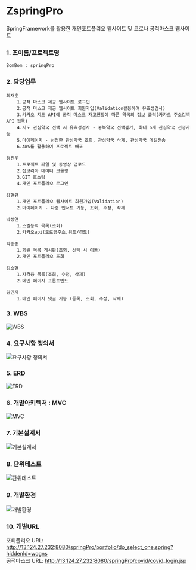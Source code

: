 # ZspringPro
SpringFramework를 활용한 개인포트폴리오 웹사이트 및 코로나 공적마스크 웹사이트

### 1. 조이름/프로젝트명
```
BomBom : springPro
```
### 2. 담당업무
```
최재훈  
    1.공적 마스크 제공 웹사이트 로그인  
    2.공적 마스크 제공 웹사이트 회원가입(Validation활용하여 유효성검사)  
    3.카카오 지도 API에 공적 마스크 재고현황에 따른 약국의 정보 출력(카카오 주소검색 API 접목)  
    4.지도 관심약국 선택 시 유효성검사 - 중복약국 선택불가, 최대 6개 관심약국 선정가능  
    5.마이페이지 - 선정한 관심약국 조회, 관심약국 삭제, 관심약국 메일전송  
    6.AWS를 활용하여 프로젝트 배포  
  
정진우  
    1.프로젝트 파일 및 동영상 업로드  
    2.잡코리아 데이터 크롤링  
    3.GIT 호스팅  
    4.개인 포트폴리오 로그인  

강현규  
    1.개인 포트폴리오 웹사이트 회원가입(Validation)  
    2.마이페이지 - 다중 인서트 기능, 조회, 수정, 삭제  

박성연
    1.스킬능력 목록(조회)  
    2.카카오api(도로명주소,위도/경도)  

박승종  
    1.회원 목록 게시판(조회, 선택 시 이동)  
    2.개인 포트폴리오 조회  

김소현  
    1.자격증 목록(조회, 수정, 삭제)  
    2.메인 페이지 프론트엔드  

김민지  
    1.메인 페이지 댓글 기능 (등록, 조회, 수정, 삭제)  
```

### 3. WBS
![WBS](https://github.com/choijaehoon1/ZspringPro/blob/master/WBS.png "이미지설명")

### 4. 요구사항 정의서
![요구사항 정의서](https://github.com/choijaehoon1/ZspringPro/blob/master/%EC%9A%94%EA%B5%AC%EC%82%AC%ED%95%AD%EC%A0%95%EC%9D%98%EC%84%9C.png "이미지설명")

### 5. ERD
![ERD](https://github.com/choijaehoon1/ZspringPro/blob/master/ERD.png "이미지설명")

### 6. 개발아키텍처 : MVC
![MVC](https://github.com/choijaehoon1/ZspringPro/blob/master/MVC.png "이미지설명")

### 7. 기본설계서
![기본설계서](https://github.com/choijaehoon1/ZspringPro/blob/master/%EA%B8%B0%EB%B3%B8%EC%84%A4%EA%B3%84%EC%84%9C.png "이미지설명")

### 8. 단위테스트
![단위테스트](https://github.com/choijaehoon1/ZspringPro/blob/master/%EB%8B%A8%EC%9C%84%ED%85%8C%EC%8A%A4%ED%8A%B8.png "이미지설명")

### 9. 개발환경
![개발환경](https://github.com/choijaehoon1/ZspringPro/blob/master/%EA%B0%9C%EB%B0%9C%ED%99%98%EA%B2%BD.png "이미지설명")

### 10. 개발URL
포티폴리오 URL: http://13.124.27.232:8080/springPro/portfolio/do_select_one.spring?hiddenId=wogns  
공적마스크 URL: http://13.124.27.232:8080/springPro/covid/covid_login.jsp
